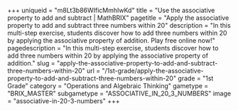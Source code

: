 +++
uniqueid = "m8Lt3b86WIficMmhIwKd"
title = "Use the associative property to add and subtract | MathBRIX"
pagetitle = "Apply the associative property to add and subtract three numbers within 20"
description = "In this multi-step exercise, students discover how to add three numbers within 20 by applying the associative property of addition. Play free online now!"
pagedescription = "In this multi-step exercise, students discover how to add three numbers within 20 by applying the associative property of addition."
slug = "apply-the-associative-property-to-add-and-subtract-three-numbers-within-20"
url = "/1st-grade/apply-the-associative-property-to-add-and-subtract-three-numbers-within-20"
grade = "1st Grade"
category = "Operations and Algebraic Thinking"
gametype = "BRIX_MASTER"
subgametype = "ASSOCIATIVE_IN_20_3_NUMBERS"
image = "associative-in-20-3-numbers"
+++